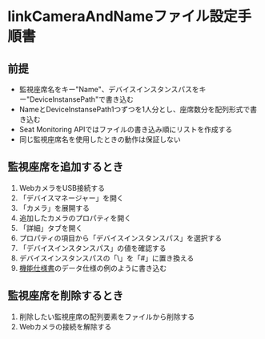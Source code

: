# linkCameraAndNameファイル設定手順書

## 前提

- 監視座席名をキー"Name"、デバイスインスタンスパスをキー"DeviceInstansePath"で書き込む
- NameとDeviceInstansePath1つずつを1人分とし、座席数分を配列形式で書き込む
- Seat Monitoring APIではファイルの書き込み順にリストを作成する
- 同じ監視座席名を使用したときの動作は保証しない

## 監視座席を追加するとき

1. WebカメラをUSB接続する
2. 「デバイスマネージャー」を開く
3. 「カメラ」を展開する
4. 追加したカメラのプロパティを開く
5. 「詳細」タブを開く
6. プロパティの項目から「デバイスインスタンスパス」を選択する
7. 「デバイスインスタンスパス」の値を確認する
8. デバイスインスタンスパスの「\」を「#」に置き換える
9. [機能仕様書](機能仕様書.md)のデータ仕様の例のように書き込む

## 監視座席を削除するとき

1. 削除したい監視座席の配列要素をファイルから削除する
2. Webカメラの接続を解除する
